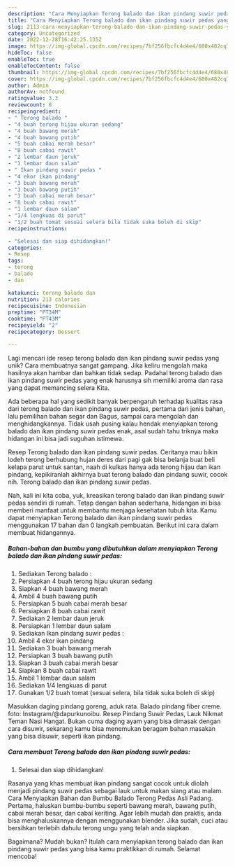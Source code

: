 ```yaml
---
description: "Cara Menyiapkan Terong balado dan ikan pindang suwir pedas yang Lezat Sekali"
title: "Cara Menyiapkan Terong balado dan ikan pindang suwir pedas yang Lezat Sekali"
slug: 2113-cara-menyiapkan-terong-balado-dan-ikan-pindang-suwir-pedas-yang-lezat-sekali
category: Uncategorized
date: 2022-12-28T16:42:25.135Z
image: https://img-global.cpcdn.com/recipes/7bf256fbcfc4d4e4/680x482cq70/terong-balado-dan-ikan-pindang-suwir-pedas-foto-resep-utama.jpg
hideToc: false
enableToc: true
enableTocContent: false
thumbnail: https://img-global.cpcdn.com/recipes/7bf256fbcfc4d4e4/680x482cq70/terong-balado-dan-ikan-pindang-suwir-pedas-foto-resep-utama.jpg
cover: https://img-global.cpcdn.com/recipes/7bf256fbcfc4d4e4/680x482cq70/terong-balado-dan-ikan-pindang-suwir-pedas-foto-resep-utama.jpg
author: Admin
authorAv: notfound
ratingvalue: 3.3
reviewcount: 8
recipeingredient:
- " Terong balado "
- "4 buah terong hijau ukuran sedang"
- "4 buah bawang merah"
- "4 buah bawang putih"
- "5 buah cabai merah besar"
- "8 buah cabai rawit"
- "2 lembar daun jeruk"
- "1 lembar daun salam"
- " Ikan pindang suwir pedas "
- "4 ekor ikan pindang"
- "3 buah bawang merah"
- "3 buah bawang putih"
- "3 buah cabai merah besar"
- "8 buah cabai rawit"
- "1 lembar daun salam"
- "1/4 lengkuas di parut"
- "1/2 buah tomat sesuai selera bila tidak suka boleh di skip"
recipeinstructions:

- "Selesai dan siap dihidangkan!"
categories:
- Resep
tags:
- terong
- balado
- dan

katakunci: terong balado dan 
nutrition: 213 calories
recipecuisine: Indonesian
preptime: "PT34M"
cooktime: "PT43M"
recipeyield: "2"
recipecategory: Dessert

---
```





Lagi mencari ide resep terong balado dan ikan pindang suwir pedas yang unik? Cara membuatnya sangat gampang. Jika keliru mengolah maka hasilnya akan hambar dan bahkan tidak sedap. Padahal terong balado dan ikan pindang suwir pedas yang enak harusnya sih memiliki aroma dan rasa yang dapat memancing selera Kita.





Ada beberapa hal yang sedikit banyak berpengaruh terhadap kualitas rasa dari terong balado dan ikan pindang suwir pedas, pertama dari jenis bahan, lalu pemilihan bahan segar dan Bagus, sampai cara mengolah dan menghidangkannya. Tidak usah pusing kalau hendak menyiapkan terong balado dan ikan pindang suwir pedas enak,      asal sudah tahu triknya maka hidangan ini bisa jadi suguhan istimewa.














Resep Terong balado dan ikan pindang suwir pedas. Ceritanya mau bikin lodeh terong berhubung hujan deres dari pagi gak bisa belanja buat beli kelapa parut untuk santan, naah di kulkas hanya ada terong hijau dan ikan pindang, kepikiranlah akhirnya buat terong balado dan pindang suwir, cocok nih. Terong balado dan ikan pindang suwir pedas.






Nah, kali ini kita coba, yuk, kreasikan terong balado dan ikan pindang suwir pedas sendiri di rumah. Tetap dengan bahan sederhana, hidangan ini bisa memberi manfaat untuk membantu menjaga kesehatan tubuh kita. Kamu dapat menyiapkan Terong balado dan ikan pindang suwir pedas menggunakan 17 bahan dan 0 langkah pembuatan. Berikut ini cara dalam membuat hidangannya.

<!--inarticleads1-->

##### Bahan-bahan dan bumbu yang dibutuhkan dalam menyiapkan Terong balado dan ikan pindang suwir pedas:

1. Sediakan  Terong balado :
1. Persiapkan 4 buah terong hijau ukuran sedang
1. Siapkan 4 buah bawang merah
1. Ambil 4 buah bawang putih
1. Persiapkan 5 buah cabai merah besar
1. Persiapkan 8 buah cabai rawit
1. Sediakan 2 lembar daun jeruk
1. Persiapkan 1 lembar daun salam
1. Sediakan  Ikan pindang suwir pedas :
1. Ambil 4 ekor ikan pindang
1. Sediakan 3 buah bawang merah
1. Persiapkan 3 buah bawang putih
1. Siapkan 3 buah cabai merah besar
1. Siapkan 8 buah cabai rawit
1. Ambil 1 lembar daun salam
1. Sediakan 1/4 lengkuas di parut
1. Gunakan 1/2 buah tomat (sesuai selera, bila tidak suka boleh di skip)


Masukkan daging pindang goreng, aduk rata. Balado pindang fiber creme. foto: Instagram/@dapurkunoibu. Resep Pindang Suwir Pedas, Lauk Nikmat Teman Nasi Hangat. Bukan cuma daging ayam yang bisa dimasak dengan cara disuwir, sekarang kamu bisa menemukan beragam bahan masakan yang bisa disuwir, seperti ikan pindang. 

<!--inarticleads2-->

##### Cara membuat Terong balado dan ikan pindang suwir pedas:


1. Selesai dan siap dihidangkan!

Rasanya yang khas membuat ikan pindang sangat cocok untuk diolah menjadi pindang suwir pedas sebagai lauk untuk makan siang atau malam. Cara Menyiapkan Bahan dan Bumbu Balado Terong Pedas Asli Padang. Pertama, haluskan bumbu-bumbu seperti bawang merah, bawang putih, cabai merah besar, dan cabai keriting. Agar lebih mudah dan praktis, anda bisa menghaluskannya dengan menggunakan blender. Jika sudah, cuci atau bersihkan terlebih dahulu terong ungu yang telah anda siapkan. 

Bagaimana? Mudah bukan? Itulah cara menyiapkan terong balado dan ikan pindang suwir pedas yang bisa kamu praktikkan di rumah. Selamat mencoba!
